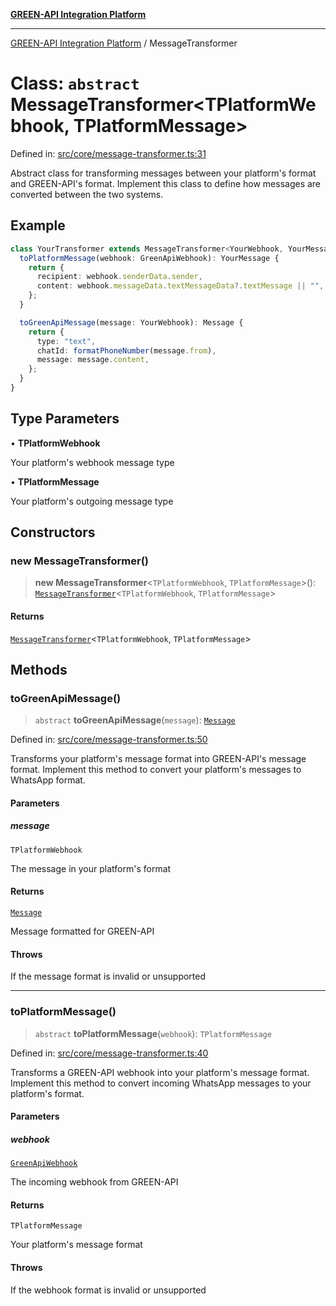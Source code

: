 [**GREEN-API Integration Platform**](../README.md)

***

[GREEN-API Integration Platform](../globals.md) / MessageTransformer

# Class: `abstract` MessageTransformer\<TPlatformWebhook, TPlatformMessage\>

Defined in: [src/core/message-transformer.ts:31](https://github.com/green-api/greenapi-integration/blob/0c6468d26acd573ad1def9f01a1af819fb76eb31/src/core/message-transformer.ts#L31)

Abstract class for transforming messages between your platform's format and GREEN-API's format.
Implement this class to define how messages are converted between the two systems.

## Example

```typescript
class YourTransformer extends MessageTransformer<YourWebhook, YourMessage> {
  toPlatformMessage(webhook: GreenApiWebhook): YourMessage {
    return {
      recipient: webhook.senderData.sender,
      content: webhook.messageData.textMessageData?.textMessage || "",
    };
  }

  toGreenApiMessage(message: YourWebhook): Message {
    return {
      type: "text",
      chatId: formatPhoneNumber(message.from),
      message: message.content,
    };
  }
}
```

## Type Parameters

• **TPlatformWebhook**

Your platform's webhook message type

• **TPlatformMessage**

Your platform's outgoing message type

## Constructors

### new MessageTransformer()

> **new MessageTransformer**\<`TPlatformWebhook`, `TPlatformMessage`\>(): [`MessageTransformer`](MessageTransformer.md)\<`TPlatformWebhook`, `TPlatformMessage`\>

#### Returns

[`MessageTransformer`](MessageTransformer.md)\<`TPlatformWebhook`, `TPlatformMessage`\>

## Methods

### toGreenApiMessage()

> `abstract` **toGreenApiMessage**(`message`): [`Message`](../type-aliases/Message.md)

Defined in: [src/core/message-transformer.ts:50](https://github.com/green-api/greenapi-integration/blob/0c6468d26acd573ad1def9f01a1af819fb76eb31/src/core/message-transformer.ts#L50)

Transforms your platform's message format into GREEN-API's message format.
Implement this method to convert your platform's messages to WhatsApp format.

#### Parameters

##### message

`TPlatformWebhook`

The message in your platform's format

#### Returns

[`Message`](../type-aliases/Message.md)

Message formatted for GREEN-API

#### Throws

If the message format is invalid or unsupported

***

### toPlatformMessage()

> `abstract` **toPlatformMessage**(`webhook`): `TPlatformMessage`

Defined in: [src/core/message-transformer.ts:40](https://github.com/green-api/greenapi-integration/blob/0c6468d26acd573ad1def9f01a1af819fb76eb31/src/core/message-transformer.ts#L40)

Transforms a GREEN-API webhook into your platform's message format.
Implement this method to convert incoming WhatsApp messages to your platform's format.

#### Parameters

##### webhook

[`GreenApiWebhook`](../type-aliases/GreenApiWebhook.md)

The incoming webhook from GREEN-API

#### Returns

`TPlatformMessage`

Your platform's message format

#### Throws

If the webhook format is invalid or unsupported
